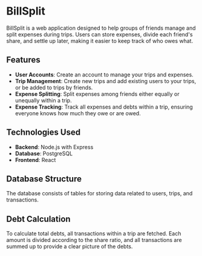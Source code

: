 # BillSplit

BillSplit is a web application designed to help groups of friends manage and split expenses during trips. Users can store expenses, divide each friend's share, and settle up later, making it easier to keep track of who owes what.

## Features

- **User Accounts**: Create an account to manage your trips and expenses.
- **Trip Management**: Create new trips and add existing users to your trips, or be added to trips by friends.
- **Expense Splitting**: Split expenses among friends either equally or unequally within a trip.
- **Expense Tracking**: Track all expenses and debts within a trip, ensuring everyone knows how much they owe or are owed.

## Technologies Used

- **Backend**: Node.js with Express
- **Database**: PostgreSQL
- **Frontend**: React

## Database Structure

The database consists of tables for storing data related to users, trips, and transactions. 

## Debt Calculation

To calculate total debts, all transactions within a trip are fetched. Each amount is divided according to the share ratio, and all transactions are summed up to provide a clear picture of the debts.

